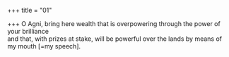 +++
title = "01"

+++
O Agni, bring here wealth that is overpowering through the power of  your brilliance  
and that, with prizes at stake, will be powerful over the lands by means  of my mouth [=my speech].  